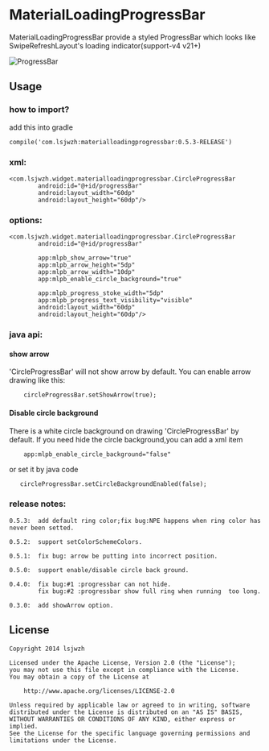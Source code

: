 # MaterialLoadingProgressBar
MaterialLoadingProgressBar   provide a styled ProgressBar which looks  like SwipeRefreshLayout's loading indicator(support-v4  v21+)

![ProgressBar](https://github.com/lsjwzh/MaterialLoadingProgressBar/blob/master/screen.gif)
## Usage

### how to import?    
add this into gradle

    compile('com.lsjwzh:materialloadingprogressbar:0.5.3-RELEASE')


### xml:    

```
<com.lsjwzh.widget.materialloadingprogressbar.CircleProgressBar
        android:id="@+id/progressBar"
        android:layout_width="60dp"
        android:layout_height="60dp"/>
```
### options:

```
<com.lsjwzh.widget.materialloadingprogressbar.CircleProgressBar
        android:id="@+id/progressBar"

        app:mlpb_show_arrow="true"
        app:mlpb_arrow_height="5dp"
        app:mlpb_arrow_width="10dp"
        app:mlpb_enable_circle_background="true"

        app:mlpb_progress_stoke_width="5dp"
        app:mlpb_progress_text_visibility="visible"
        android:layout_width="60dp"
        android:layout_height="60dp"/>
```

### java api:
#### show arrow
'CircleProgressBar' will not show arrow by default.
You can enable arrow drawing like this:
```
    circleProgressBar.setShowArrow(true);
```

#### Disable circle background
There is a white circle background on drawing 'CircleProgressBar' by default.
If you need hide the circle background,you can add a xml item

```
    app:mlpb_enable_circle_background="false"
```

or set it by java code
```
   circleProgressBar.setCircleBackgroundEnabled(false);
```

### release notes:
    0.5.3: 	add default ring color;fix bug:NPE happens when ring color has never been setted.

    0.5.2: 	support setColorSchemeColors.

	0.5.1:  fix bug: arrow be putting into incorrect position.    

	0.5.0: 	support enable/disable circle back ground.    

	0.4.0:  fix bug:#1 :progressbar can not hide.    
        	fix bug:#2 :progressbar show full ring when running  too long.
        	
	0.3.0:  add showArrow option.



License
-------

    Copyright 2014 lsjwzh

    Licensed under the Apache License, Version 2.0 (the "License");
    you may not use this file except in compliance with the License.
    You may obtain a copy of the License at

        http://www.apache.org/licenses/LICENSE-2.0

    Unless required by applicable law or agreed to in writing, software
    distributed under the License is distributed on an "AS IS" BASIS,
    WITHOUT WARRANTIES OR CONDITIONS OF ANY KIND, either express or implied.
    See the License for the specific language governing permissions and
    limitations under the License.

